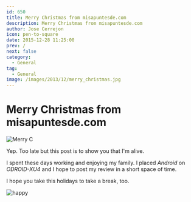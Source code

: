 ```yaml
---
id: 650
title: Merry Christmas from misapuntesde.com
description: Merry Christmas from misapuntesde.com
author: Jose Cerrejon
icon: pen-to-square
date: 2015-12-28 11:25:00
prev: /
next: false
category:
  - General
tag:
  - General
image: /images/2013/12/merry_christmas.jpg
---
```


# Merry Christmas from misapuntesde.com

![Merry C](/images/2013/12/merry_christmas.jpg)

Yep. Too late but this post is to show you that I'm alive.

I spent these days working and enjoying my family. I placed *Android* on *ODROID-XU4* and I hope to post my review in a short space of time.

I hope you take this holidays to take a break, too.

![happy](/css/sm/happy_smiling.png)